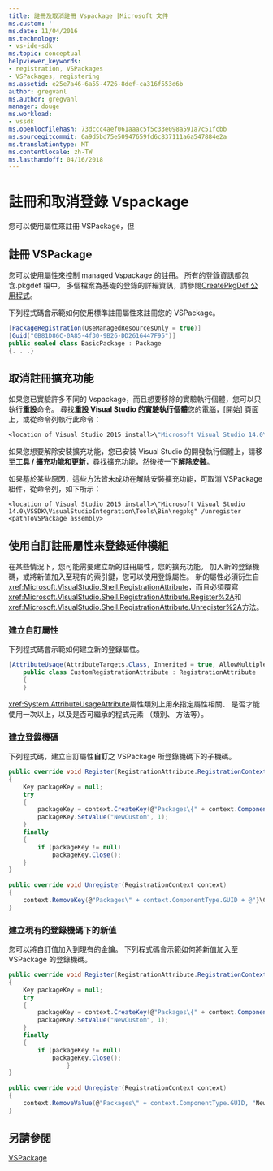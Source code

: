 ```yaml
---
title: 註冊及取消註冊 Vspackage |Microsoft 文件
ms.custom: ''
ms.date: 11/04/2016
ms.technology:
- vs-ide-sdk
ms.topic: conceptual
helpviewer_keywords:
- registration, VSPackages
- VSPackages, registering
ms.assetid: e25e7a46-6a55-4726-8def-ca316f553d6b
author: gregvanl
ms.author: gregvanl
manager: douge
ms.workload:
- vssdk
ms.openlocfilehash: 73dccc4aef061aaac5f5c33e098a591a7c51fcbb
ms.sourcegitcommit: 6a9d5bd75e50947659fd6c837111a6a547884e2a
ms.translationtype: MT
ms.contentlocale: zh-TW
ms.lasthandoff: 04/16/2018
---
```

# <a name="registering-and-unregistering-vspackages"></a>註冊和取消登錄 Vspackage
您可以使用屬性來註冊 VSPackage，但  
  
## <a name="registering-a-vspackage"></a>註冊 VSPackage  
 您可以使用屬性來控制 managed Vspackage 的註冊。 所有的登錄資訊都包含.pkgdef 檔中。 多個檔案為基礎的登錄的詳細資訊，請參閱[CreatePkgDef 公用程式](../extensibility/internals/createpkgdef-utility.md)。  
  
 下列程式碼會示範如何使用標準註冊屬性來註冊您的 VSPackage。  
  
```csharp  
[PackageRegistration(UseManagedResourcesOnly = true)]  
[Guid("0B81D86C-0A85-4f30-9B26-DD2616447F95")]  
public sealed class BasicPackage : Package  
{. . .}  
```  
  
## <a name="unregistering-an-extension"></a>取消註冊擴充功能  
 如果您已實驗許多不同的 Vspackage，而且想要移除的實驗執行個體，您可以只執行**重設**命令。 尋找**重設 Visual Studio 的實驗執行個體**您的電腦，[開始] 頁面上，或從命令列執行此命令：  
  
```vb  
<location of Visual Studio 2015 install>\"Microsoft Visual Studio 14.0\VSSDK\VisualStudioIntegration\Tools\Bin\CreateExpInstance.exe" /Reset /VSInstance=14.0 /RootSuffix=Exp  
```  
  
 如果您想要解除安裝擴充功能，您已安裝 Visual Studio 的開發執行個體上，請移至**工具 / 擴充功能和更新**，尋找擴充功能，然後按一下**解除安裝**。  
  
 如果基於某些原因，這些方法皆未成功在解除安裝擴充功能，可取消 VSPackage 組件，從命令列，如下所示：  
  
```  
<location of Visual Studio 2015 install>\"Microsoft Visual Studio 14.0\VSSDK\VisualStudioIntegration\Tools\Bin\regpkg" /unregister <pathToVSPackage assembly>  
```  
  
<a name="using-a-custom-registration-attribute-to-register-an-extension"></a>  
  
## <a name="use-a-custom-registration-attribute-to-register-an-extension"></a>使用自訂註冊屬性來登錄延伸模組  
  
在某些情況下，您可能需要建立新的註冊屬性，您的擴充功能。 加入新的登錄機碼，或將新值加入至現有的索引鍵，您可以使用登錄屬性。 新的屬性必須衍生自<xref:Microsoft.VisualStudio.Shell.RegistrationAttribute>，而且必須覆寫<xref:Microsoft.VisualStudio.Shell.RegistrationAttribute.Register%2A>和<xref:Microsoft.VisualStudio.Shell.RegistrationAttribute.Unregister%2A>方法。  
  
### <a name="creating-a-custom-attribute"></a>建立自訂屬性  
  
下列程式碼會示範如何建立新的登錄屬性。  
  
```csharp  
[AttributeUsage(AttributeTargets.Class, Inherited = true, AllowMultiple = false)]  
    public class CustomRegistrationAttribute : RegistrationAttribute  
    {  
    }  
```  
  
 <xref:System.AttributeUsageAttribute>屬性類別上用來指定屬性相關、 是否才能使用一次以上，以及是否可繼承的程式元素 （類別、 方法等）。  
  
### <a name="creating-a-registry-key"></a>建立登錄機碼  
  
下列程式碼，建立自訂屬性**自訂**之 VSPackage 所登錄機碼下的子機碼。  
  
```csharp  
public override void Register(RegistrationAttribute.RegistrationContext context)  
{  
    Key packageKey = null;  
    try  
    {   
        packageKey = context.CreateKey(@"Packages\{" + context.ComponentType.GUID + @"}\Custom");  
        packageKey.SetValue("NewCustom", 1);  
    }  
    finally  
    {  
        if (packageKey != null)  
            packageKey.Close();  
    }  
}  
  
public override void Unregister(RegistrationContext context)  
{  
    context.RemoveKey(@"Packages\" + context.ComponentType.GUID + @"}\Custom");  
}  
```  
  
### <a name="creating-a-new-value-under-an-existing-registry-key"></a>建立現有的登錄機碼下的新值  
  
您可以將自訂值加入到現有的金鑰。 下列程式碼會示範如何將新值加入至 VSPackage 的登錄機碼。  
  
```csharp  
public override void Register(RegistrationAttribute.RegistrationContext context)  
{  
    Key packageKey = null;  
    try  
    {   
        packageKey = context.CreateKey(@"Packages\{" + context.ComponentType.GUID + "}");  
        packageKey.SetValue("NewCustom", 1);  
    }  
    finally  
    {  
        if (packageKey != null)  
            packageKey.Close();  
                }  
}  
  
public override void Unregister(RegistrationContext context)  
{  
    context.RemoveValue(@"Packages\" + context.ComponentType.GUID, "NewCustom");  
}  
```
  
## <a name="see-also"></a>另請參閱  
 [VSPackage](../extensibility/internals/vspackages.md)